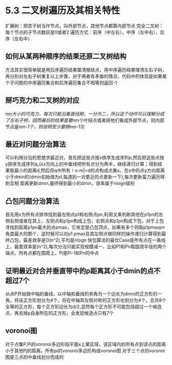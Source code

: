 # 5.3 二叉树遍历及其相关特性
扩展树：把空子树当作节点，叫外部节点，其他节点都算内部节点
完全二叉树：每个节点的子节点数目是0或者2
遍历方式：前序（中左右），中序（左中右），后序（左右中）
## 如何从某两种顺序的结果还原二叉树结构
方法其实很简单就是用后序遍历结果厘清根结点，用中序遍历结果理清左右子树，再分别对左右子树重复以上步骤，对于两者有矛盾的情况，代码中的体现是如果某个子问题的中序遍历集合和后序遍历集合不相等则返回-1
## 掰巧克力和二叉树的对应
n*m大小的巧克力，每次只能沿着直线掰，一分为二，所以这个动作可以理解分成了左右子树，因而最后的结果是要n*m个叶结点或者把他们看成外部节点，则内部节点是n*m-1个，则说明至少要掰n*m-1次
## 最近对问题分治算法
可以利用分治的思想求最近对，首先把这些点按x排序生成序列p,然后把这些点按y排序生成序列q,以x方向上的中垂线吧所有点分为两半，继续递归计算；得到结果取最小的距离d,然后将q中所有∣x-m|<d的点构成点集s，在s中的点y方向距离小于dmin的(dmin初始值为d,每遇到一对更近的点更新一下),每次更新蛮力遍历得到互相
距离更新dmin,最终得到最小的dmin，效率属于nlogn级别
## 凸包问题分治算法
首先用x为所有点排序找到最左侧点p1和右侧点pn,利用叉乘判断其他在p1pn的左侧右侧或者在其上，左侧点和p1pn构成上包，右侧点和p1pn构成下包，对于上包寻找到距离p1pn最大的点pmax，它肯定是凸包顶点，如果有多个则取p1pmaxpn角度最大的那个，这时候可以对p1 pmax及其左侧点做同样的操作递归计算得到最终凸包，最差效率是O(n^2),平均是nlogn
快包算法的最优Case是所有点在一条线上，最差效率是(n^2),每次分治只能实现规模减一，比如P1和Pn取圆周半径的两个端点，所有点都在圆周上，Pi是Pi-1和Pn的中点
## 证明最近对合并垂直带中的p距离其小于dmin的点不超过7个
从点P开始做中轴的垂线，以中轴和垂线的夹角为一个边长为dmin的正方形的一角，将该正方形划分为4个，将在中轴其左侧对称的正方形也划分为4个，总共8个全等的正方形，每个正方形边长为d/2,显然每个正方形不可能包括超过一个候选点，再去掉p自身所在的正方形，会发现候选点只有7个
## voronoi图
对于点集P,Pi的voronoi多边形指平面x上某区域，该区域内的所有点到该点的距离小于其他Pj的距离。所有pi的voronoi多边形构成voronoi图
对于三个点的voronoi图是三点的中垂线划分而成的

